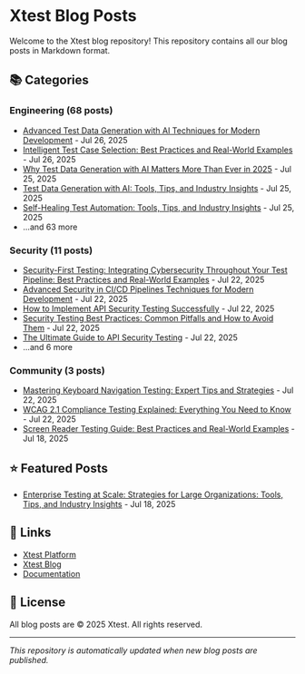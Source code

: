 # Xtest Blog Posts

Welcome to the Xtest blog repository! This repository contains all our blog posts in Markdown format.

## 📚 Categories

### Engineering (68 posts)

- [Advanced Test Data Generation with AI Techniques for Modern Development](posts/2025/2025-07-26-advanced-test-data-generation-with-ai-techniques-for-modern-development.md) - Jul 26, 2025
- [Intelligent Test Case Selection: Best Practices and Real-World Examples](posts/2025/2025-07-26-intelligent-test-case-selection-best-practices-and-real-world-examples.md) - Jul 26, 2025
- [Why Test Data Generation with AI Matters More Than Ever in 2025](posts/2025/2025-07-25-why-test-data-generation-with-ai-matters-more-than-ever-in-2025.md) - Jul 25, 2025
- [Test Data Generation with AI: Tools, Tips, and Industry Insights](posts/2025/2025-07-25-test-data-generation-with-ai-tools-tips-and-industry-insights.md) - Jul 25, 2025
- [Self-Healing Test Automation: Tools, Tips, and Industry Insights](posts/2025/2025-07-25-self-healing-test-automation-tools-tips-and-industry-insights.md) - Jul 25, 2025
- ...and 63 more

### Security (11 posts)

- [Security-First Testing: Integrating Cybersecurity Throughout Your Test Pipeline: Best Practices and Real-World Examples](posts/2025/2025-07-22-security-first-testing-integrating-cybersecurity-throughout-your-test-pipeline-best-practices-and-real-world-examples.md) - Jul 22, 2025
- [Advanced Security in CI/CD Pipelines Techniques for Modern Development](posts/2025/2025-07-22-advanced-security-in-cicd-pipelines-techniques-for-modern-development.md) - Jul 22, 2025
- [How to Implement API Security Testing Successfully](posts/2025/2025-07-22-how-to-implement-api-security-testing-successfully.md) - Jul 22, 2025
- [Security Testing Best Practices: Common Pitfalls and How to Avoid Them](posts/2025/2025-07-22-security-testing-best-practices-common-pitfalls-and-how-to-avoid-them.md) - Jul 22, 2025
- [The Ultimate Guide to API Security Testing](posts/2025/2025-07-22-the-ultimate-guide-to-api-security-testing.md) - Jul 22, 2025
- ...and 6 more

### Community (3 posts)

- [Mastering Keyboard Navigation Testing: Expert Tips and Strategies](posts/2025/2025-07-22-mastering-keyboard-navigation-testing-expert-tips-and-strategies.md) - Jul 22, 2025
- [WCAG 2.1 Compliance Testing Explained: Everything You Need to Know](posts/2025/2025-07-22-wcag-21-compliance-testing-explained-everything-you-need-to-know.md) - Jul 22, 2025
- [Screen Reader Testing Guide: Best Practices and Real-World Examples](posts/2025/2025-07-18-screen-reader-testing-guide-best-practices-and-real-world-examples.md) - Jul 18, 2025

## ⭐ Featured Posts

- [Enterprise Testing at Scale: Strategies for Large Organizations: Tools, Tips, and Industry Insights](posts/2025/2025-07-18-enterprise-testing-at-scale-strategies-for-large-organizations-tools-tips-and-industry-insights.md) - Jul 18, 2025

## 🔗 Links

- [Xtest Platform](https://xtest.io)
- [Xtest Blog](https://xtest.io/blog)
- [Documentation](https://xtest.io/docs)

## 📝 License

All blog posts are © 2025 Xtest. All rights reserved.

---

*This repository is automatically updated when new blog posts are published.*
